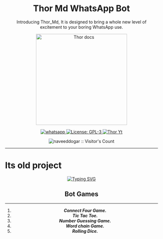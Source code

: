  <h1 align="center"> Thor Md WhatsApp Bot</h1> 
<p align="center"> Introducing Thor_Md, It is designed to bring a whole new level of excitement to your boring WhatsApp use. </p>

<p align="center">
  <a href="https://youtube.com/@saadibrahim_900">
    <img alt="Thor docs" height="300" src="k">
  </a>
</p>
  
   
<p align="center">
  <a href="https://chat.whatsapp.com/Fd08osh2TvX9WekceXUfuz" target="_blank">
    <img alt="whatsapp" src="https://img.shields.io/badge/ Whatsapp Group-25D366?style=for-the-badge&logo=whatsapp&logoColor=white" />
  </a>
  <a aria-label="Thor_Md is free to use" href="https://github.com/Saad143ss/Thor-MD/blob/main/LICENCE" target="_blank">
    <img alt="License: GPL-3" src="https://badges.frapsoft.com/os/gpl/gpl.png?v=103)](https://opensource.org/licenses/GPL-3.0/" target="_blank" />
  </a>
  <a aria-label="Thor_Md is free to use" href="https://youtube.com/@saadibrahim_900" target="_blank">
    <img alt="Thor Yt" src="https://img.shields.io/youtube/channel/subscribers/@s" target="_blank" />
  </a>

</p>
<p align="center"><img src="https://profile-counter.glitch.me/{naveeddogar}/count.svg" alt="naveeddogar :: Visitor's Count" /></p>

---




# Its old project 
 
      
<p align="center">
<div align="center"> 
<a href="https://git.io/typing-svg"><img
 src="https://readme-typing-svg.demolab.com?font=Impact+Dirt&size=65&pause=1000&color=15ff63&background=FF20A500&center=true&vCenter=true&width=1000&height=150&lines=THIS+IS+THOR-MD;OLD+PROJECT+BOT;MADE BY SAAD+IBRAHIM ; CREATE+BY NAVEED+DOGAR"
 alt="Typing SVG" /></a>     
</p>



## Bot Games
---
1. ***Connect Four Game.***
2.  ***Tic Tac Toe.***
3.  ***Number Guessing Game.***
4.  ***Word chain Game.***
5.  ***Rolling Dice.***
##







  
